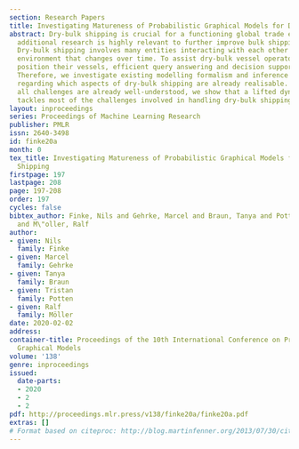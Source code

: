 ```yaml
---
section: Research Papers
title: Investigating Matureness of Probabilistic Graphical Models for Dry-Bulk Shipping
abstract: Dry-bulk shipping is crucial for a functioning global trade economy. Thus,
  additional research is highly relevant to further improve bulk shipping operations.
  Dry-bulk shipping involves many entities interacting with each other in an uncertain
  environment that changes over time. To assist dry-bulk vessel operators in how to
  position their vessels, efficient query answering and decision support is necessary.
  Therefore, we investigate existing modelling formalism and inference algorithms
  regarding which aspects of dry-bulk shipping are already realisable. Although not
  all challenges are already well-understood, we show that a lifted dynamic approach
  tackles most of the challenges involved in handling dry-bulk shipping.
layout: inproceedings
series: Proceedings of Machine Learning Research
publisher: PMLR
issn: 2640-3498
id: finke20a
month: 0
tex_title: Investigating Matureness of Probabilistic Graphical Models for Dry-Bulk
  Shipping
firstpage: 197
lastpage: 208
page: 197-208
order: 197
cycles: false
bibtex_author: Finke, Nils and Gehrke, Marcel and Braun, Tanya and Potten, Tristan
  and M\"oller, Ralf
author:
- given: Nils
  family: Finke
- given: Marcel
  family: Gehrke
- given: Tanya
  family: Braun
- given: Tristan
  family: Potten
- given: Ralf
  family: Möller
date: 2020-02-02
address: 
container-title: Proceedings of the 10th International Conference on Probabilistic
  Graphical Models
volume: '138'
genre: inproceedings
issued:
  date-parts:
  - 2020
  - 2
  - 2
pdf: http://proceedings.mlr.press/v138/finke20a/finke20a.pdf
extras: []
# Format based on citeproc: http://blog.martinfenner.org/2013/07/30/citeproc-yaml-for-bibliographies/
---
```

